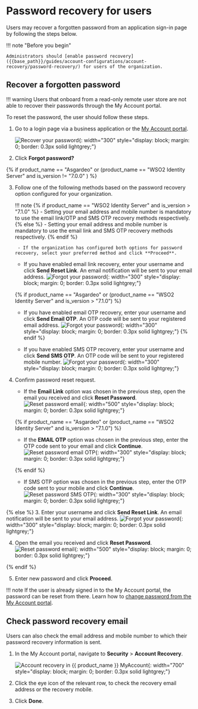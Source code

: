 # Password recovery for users

Users may recover a forgotten password from an application sign-in page by following the steps below.

!!! note "Before you begin"

    Administrators should [enable password recovery]({{base_path}}/guides/account-configurations/account-recovery/password-recovery/) for users of the organization.

## Recover a forgotten password

!!! warning
    Users that onboard from a read-only remote user store are not able to recover their passwords through the My Account portal.

To reset the password, the user should follow these steps.

1. Go to a login page via a business application or the [My Account portal]({{base_path}}/guides/user-self-service/customer-self-service-portal/).

    ![Recover your password]({{base_path}}/assets/img/guides/organization/self-service/customer/recover-your-password.png){: width="300" style="display: block; margin: 0; border: 0.3px solid lightgrey;"}

2. Click **Forgot password?**

{% if product_name == "Asgardeo" or (product_name == "WSO2 Identity Server" and is_version != "7.0.0" ) %}

3. Follow one of the following methods based on the password recovery option configured for your organization.

    !!! note
        {% if product_name == "WSO2 Identity Server" and is_version > "7.1.0" %}
        - Setting your email address and mobile number is mandatory to use the email link/OTP and SMS OTP recovery methods respectively.
        {% else %}
        - Setting your email address and mobile number is mandatory to use the email link and SMS OTP recovery methods respectively.
        {% endif %}

        - If the organization has configured both options for password recovery, select your preferred method and click **Proceed**.

    - If you have enabled email link recovery, enter your username and click **Send Reset Link**. An email notification will be sent to your email address.
        ![Forgot your password]({{base_path}}/assets/img/guides/organization/self-service/customer/password-recovery-option-email-only.png){: width="300" style="display: block; margin: 0; border: 0.3px solid lightgrey;"}
    
    {% if product_name == "Asgardeo" or (product_name == "WSO2 Identity Server" and is_version > "7.1.0") %}
    - If you have enabled email OTP recovery, enter your username and click **Send Email OTP**. An OTP code will be sent to your registered email address.
        ![Forgot your password]({{base_path}}/assets/img/guides/organization/self-service/customer/password-recovery-option-email-otp.png){: width="300" style="display: block; margin: 0; border: 0.3px solid lightgrey;"}
    {% endif %}

    - If you have enabled SMS OTP recovery, enter your username and click **Send SMS OTP**. An OTP code will be sent to your registered mobile number.
        ![Forgot your password]({{base_path}}/assets/img/guides/organization/self-service/customer/password-recovery-option-sms-only.png){: width="300" style="display: block; margin: 0; border: 0.3px solid lightgrey;"}

4. Confirm password reset request.
    - If the **Email Link** option was chosen in the previous step, open the email you received and click **Reset Password**.
        ![Reset password email]({{base_path}}/assets/img/guides/organization/self-service/customer/reset-password-email.png){: width="500" style="display: block; margin: 0; border: 0.3px solid lightgrey;"}

    {% if product_name == "Asgardeo" or (product_name == "WSO2 Identity Server" and is_version > "7.1.0") %}

      - If the **EMAIL OTP** option was chosen in the previous step, enter the OTP code sent to your email and click **Continue**.
            ![Reset password email OTP]({{base_path}}/assets/img/guides/organization/self-service/customer/reset-password-email-otp.png){: width="300" style="display: block; margin: 0; border: 0.3px solid lightgrey;"}

    {% endif %}

    - If SMS OTP option was chosen in the previous step, enter the OTP code sent to your mobile and click **Continue**.
        ![Reset password SMS OTP]({{base_path}}/assets/img/guides/organization/self-service/customer/reset-password-sms-otp.png){: width="300" style="display: block; margin: 0; border: 0.3px solid lightgrey;"}

{% else %}
3. Enter your username and click **Send Reset Link**. An email notification will be sent to your email address.
        ![Forgot your password]({{base_path}}/assets/img/guides/organization/self-service/customer/password-recovery-option-email-only.png){: width="300" style="display: block; margin: 0; border: 0.3px solid lightgrey;"}

4. Open the email you received and click **Reset Password**.
        ![Reset password email]({{base_path}}/assets/img/guides/organization/self-service/customer/reset-password-email.png){: width="500" style="display: block; margin: 0; border: 0.3px solid lightgrey;"}

{% endif %}

5. Enter new password and click **Proceed**.

!!! note
    If the user is already signed in to the My Account portal, the password can be reset from there. Learn how to [change password from the My Account portal]({{base_path}}/guides/user-self-service/change-password).

## Check password recovery email
Users can also check the email address and mobile number to which their password recovery information is sent.

1. In the My Account portal, navigate to **Security** > **Account Recovery**.

    ![Account recovery in {{ product_name }} MyAccount]({{base_path}}/assets/img/guides/users/account-recovery.png){: width="700" style="display: block; margin: 0; border: 0.3px solid lightgrey;"}

2. Click the eye icon of the relevant row, to check the recovery email address or the recovery mobile.

3. Click **Done**.